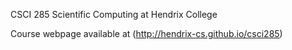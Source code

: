 CSCI 285 Scientific Computing at Hendrix College

Course webpage available at (http://hendrix-cs.github.io/csci285)

